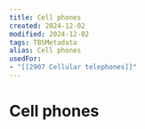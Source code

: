 ```yaml
---
title: Cell phones
created: 2024-12-02
modified: 2024-12-02
tags: TBSMetadata
alias: Cell phones
usedFor:
- "[[2907 Cellular telephones]]"
---
```

# Cell phones
